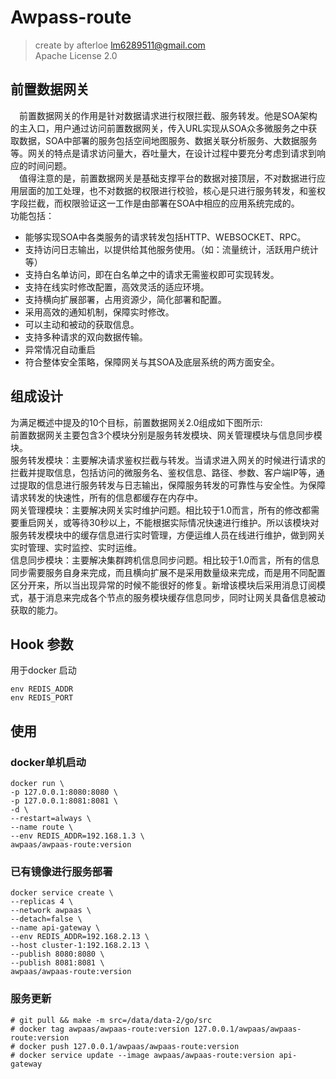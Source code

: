 # Awpass-route

> create by afterloe <lm6289511@gmail.com>  
> Apache License 2.0

## 前置数据网关
&emsp;前置数据网关的作用是针对数据请求进行权限拦截、服务转发。他是SOA架构的主入口，用户通过访问前置数据网关，传入URL实现从SOA众多微服务之中获取数据，SOA中部署的服务包括空间地图服务、数据关联分析服务、大数据服务等。网关的特点是请求访问量大，吞吐量大，在设计过程中要充分考虑到请求到响应的时间问题。  
&emsp;值得注意的是，前置数据网关是基础支撑平台的数据对接顶层，不对数据进行应用层面的加工处理，也不对数据的权限进行校验，核心是只进行服务转发，和鉴权字段拦截，而权限验证这一工作是由部署在SOA中相应的应用系统完成的。  
功能包括：
* 能够实现SOA中各类服务的请求转发包括HTTP、WEBSOCKET、RPC。
* 支持访问日志输出，以提供给其他服务使用。（如：流量统计，活跃用户统计等）
* 支持白名单访问，即在白名单之中的请求无需鉴权即可实现转发。
* 支持在线实时修改配置，高效灵活的适应环境。
* 支持横向扩展部署，占用资源少，简化部署和配置。
* 采用高效的通知机制，保障实时修改。
* 可以主动和被动的获取信息。
* 支持多种请求的双向数据传输。
* 异常情况自动重启
* 符合整体安全策略，保障网关与其SOA及底层系统的两方面安全。

## 组成设计
为满足概述中提及的10个目标，前置数据网关2.0组成如下图所示:  
前置数据网关主要包含3个模块分别是服务转发模块、网关管理模块与信息同步模块。  
服务转发模块：主要解决请求鉴权拦截与转发。当请求进入网关的时候进行请求的拦截并提取信息，包括访问的微服务名、鉴权信息、路径、参数、客户端IP等，通过提取的信息进行服务转发与日志输出，保障服务转发的可靠性与安全性。为保障请求转发的快速性，所有的信息都缓存在内存中。  
网关管理模块：主要解决网关实时维护问题。相比较于1.0而言，所有的修改都需要重启网关，或等待30秒以上，不能根据实际情况快速进行维护。所以该模块对服务转发模块中的缓存信息进行实时管理，方便运维人员在线进行维护，做到网关实时管理、实时监控、实时运维。  
信息同步模块：主要解决集群跨机信息同步问题。相比较于1.0而言，所有的信息同步需要服务自身来完成，而且横向扩展不是采用数量级来完成，而是用不同配置区分开来，所以当出现异常的时候不能很好的修复。新增该模块后采用消息订阅模式，基于消息来完成各个节点的服务模块缓存信息同步，同时让网关具备信息被动获取的能力。  

## Hook 参数
用于docker 启动
```sbtshell
env REDIS_ADDR
env REDIS_PORT
```

## 使用
### docker单机启动
```
docker run \
-p 127.0.0.1:8080:8080 \
-p 127.0.0.1:8081:8081 \
-d \
--restart=always \
--name route \
--env REDIS_ADDR=192.168.1.3 \
awpaas/awpaas-route:version
```

### 已有镜像进行服务部署
```sbtshell
docker service create \
--replicas 4 \
--network awpaas \
--detach=false \
--name api-gateway \
--env REDIS_ADDR=192.168.2.13 \
--host cluster-1:192.168.2.13 \
--publish 8080:8080 \
--publish 8081:8081 \
awpaas/awpaas-route:version
```
### 服务更新
```sbtshell
# git pull && make -m src=/data/data-2/go/src
# docker tag awpaas/awpaas-route:version 127.0.0.1/awpaas/awpaas-route:version
# docker push 127.0.0.1/awpaas/awpaas-route:version
# docker service update --image awpaas/awpaas-route:version api-gateway
```
